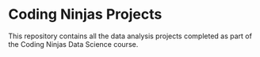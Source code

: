 # Coding Ninjas Projects

This repository contains all the data analysis projects completed as part of the Coding Ninjas Data Science course.
